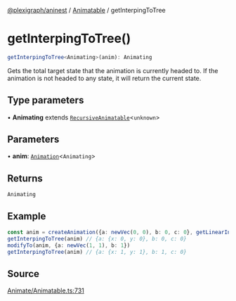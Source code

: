 [@plexigraph/aninest](../../index.md) / [Animatable](../index.md) / getInterpingToTree

# getInterpingToTree()

```ts
getInterpingToTree<Animating>(anim): Animating
```

Gets the total target state that the animation is currently headed to.
If the animation is not headed to any state, it will return the current state.

## Type parameters

• **Animating** extends [`RecursiveAnimatable`](../type-aliases/RecursiveAnimatable.md)\<`unknown`\>

## Parameters

• **anim**: [`Animation`](../type-aliases/Animation.md)\<`Animating`\>

## Returns

`Animating`

## Example

```ts
const anim = createAnimation({a: newVec(0, 0), b: 0, c: 0}, getLinearInterp(1))
getInterpingToTree(anim) // {a: {x: 0, y: 0}, b: 0, c: 0}
modifyTo(anim, {a: newVec(1, 1), b: 1})
getInterpingToTree(anim) // {a: {x: 1, y: 1}, b: 1, c: 0}
```

## Source

[Animate/Animatable.ts:731](https://github.com/plexigraph/aninest/blob/6b65c5b/src/Animate/Animatable.ts#L731)

